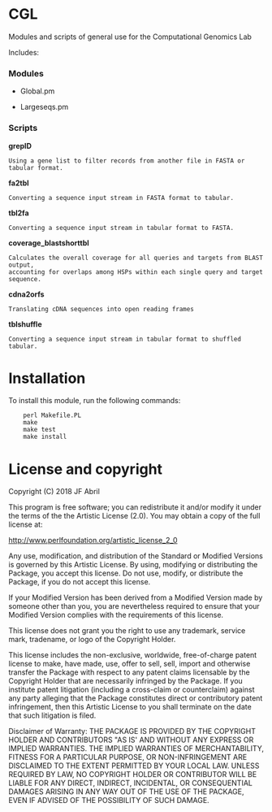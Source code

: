 # CGL

Modules and scripts of general use for the Computational Genomics Lab

Includes:

### Modules

* Global.pm

* Largeseqs.pm


### Scripts

**grepID** 

```
Using a gene list to filter records from another file in FASTA or tabular format.
```

**fa2tbl** 

```
Converting a sequence input stream in FASTA format to tabular.
```

**tbl2fa**

```
Converting a sequence input stream in tabular format to FASTA.
```

**coverage_blastshorttbl**

```
Calculates the overall coverage for all queries and targets from BLAST output, 
accounting for overlaps among HSPs within each single query and target sequence.
```

**cdna2orfs**

```
Translating cDNA sequences into open reading frames
```

**tblshuffle**

```
Converting a sequence input stream in tabular format to shuffled tabular.
```


# Installation

To install this module, run the following commands:

```
	perl Makefile.PL
	make
	make test
	make install
```

# License and copyright

Copyright (C) 2018 JF Abril

This program is free software; you can redistribute it and/or modify it
under the terms of the the Artistic License (2.0). You may obtain a
copy of the full license at:

<http://www.perlfoundation.org/artistic_license_2_0>

Any use, modification, and distribution of the Standard or Modified
Versions is governed by this Artistic License. By using, modifying or
distributing the Package, you accept this license. Do not use, modify,
or distribute the Package, if you do not accept this license.

If your Modified Version has been derived from a Modified Version made
by someone other than you, you are nevertheless required to ensure that
your Modified Version complies with the requirements of this license.

This license does not grant you the right to use any trademark, service
mark, tradename, or logo of the Copyright Holder.

This license includes the non-exclusive, worldwide, free-of-charge
patent license to make, have made, use, offer to sell, sell, import and
otherwise transfer the Package with respect to any patent claims
licensable by the Copyright Holder that are necessarily infringed by the
Package. If you institute patent litigation (including a cross-claim or
counterclaim) against any party alleging that the Package constitutes
direct or contributory patent infringement, then this Artistic License
to you shall terminate on the date that such litigation is filed.

Disclaimer of Warranty: THE PACKAGE IS PROVIDED BY THE COPYRIGHT HOLDER
AND CONTRIBUTORS "AS IS' AND WITHOUT ANY EXPRESS OR IMPLIED WARRANTIES.
THE IMPLIED WARRANTIES OF MERCHANTABILITY, FITNESS FOR A PARTICULAR
PURPOSE, OR NON-INFRINGEMENT ARE DISCLAIMED TO THE EXTENT PERMITTED BY
YOUR LOCAL LAW. UNLESS REQUIRED BY LAW, NO COPYRIGHT HOLDER OR
CONTRIBUTOR WILL BE LIABLE FOR ANY DIRECT, INDIRECT, INCIDENTAL, OR
CONSEQUENTIAL DAMAGES ARISING IN ANY WAY OUT OF THE USE OF THE PACKAGE,
EVEN IF ADVISED OF THE POSSIBILITY OF SUCH DAMAGE.

